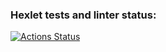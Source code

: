 ### Hexlet tests and linter status:
[![Actions Status](https://github.com/pbychenko/layout-designer-project-lvl3/workflows/hexlet-check/badge.svg)](https://github.com/pbychenko/layout-designer-project-lvl3/actions)